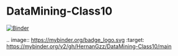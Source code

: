 # DataMining-Class10

[![Binder](https://mybinder.org/badge_logo.svg)](https://mybinder.org/v2/gh/HernanGzz/DataMining-Class10/main)

.. image:: https://mybinder.org/badge_logo.svg
 :target: https://mybinder.org/v2/gh/HernanGzz/DataMining-Class10/main
